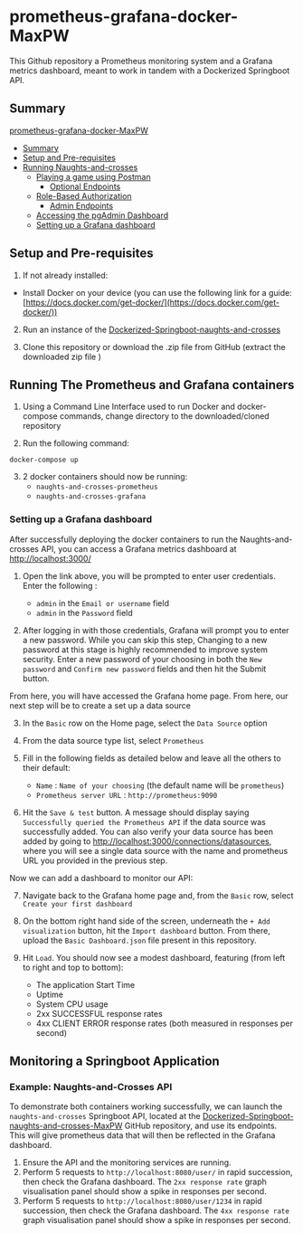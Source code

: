 # prometheus-grafana-docker-MaxPW
 
This Github repository a Prometheus monitoring system and a Grafana metrics dashboard, meant to work in tandem with a Dockerized Springboot API. 

## Summary

[prometheus-grafana-docker-MaxPW](#prometheus-grafana-docker-MaxPW)
* [Summary](#summary)
* [Setup and Pre-requisites](#setup-and-pre-requisites)
* [Running Naughts-and-crosses](#running-naughts-and-crosses)
    * [Playing a game using Postman](#playing-a-game-using-postman)
        * [Optional Endpoints](#optional-endpoints)
    * [Role-Based Authorization](#role-based-authentication)
        * [Admin Endpoints](#admin-endpoints)
    * [Accessing the pgAdmin Dashboard](#accessing-the-pgadmin-dashboard)
    * [Setting up a Grafana dashboard](#setting-up-a-grafana-dashboard)


## Setup and Pre-requisites

1. If not already installed:

-  Install Docker on your device (you can use the following link for a guide: [https://docs.docker.com/get-docker/](https://docs.docker.com/get-docker/))

2. Run an instance of the [Dockerized-Springboot-naughts-and-crosses](https://github.com/mpirotaiswilton-IW/Dockerized-Springboot-naughts-and-crosses-MaxPW) 

3. Clone this repository or download the .zip file from GitHub (extract the downloaded zip file )

## Running The Prometheus and Grafana containers

1. Using a Command Line Interface used to run Docker and docker-compose commands, change directory to the downloaded/cloned repository

2. Run the following command: 

```
docker-compose up
```

3. 2 docker containers should now be running:
    * `naughts-and-crosses-prometheus`
    * `naughts-and-crosses-grafana`

### Setting up a Grafana dashboard

After successfully deploying the docker containers to run the Naughts-and-crosses API, you can access a Grafana metrics dashboard at [http://localhost:3000/](http://localhost:3000/)

1. Open the link above, you will be prompted to enter user credentials. Enter the following :
    * `admin` in the `Email or username` field
    * `admin` in the `Password` field

2. After logging in with those credentials, Grafana will prompt you to enter a new password. While you can skip this step, Changing to a new password at this stage is highly recommended to improve system security. Enter a new password of your choosing in both the `New password` and `Confirm new password` fields and then hit the Submit button.

From here, you will have accessed the Grafana home page. From here, our next step will be to create a set up a data source

3. In the `Basic` row on the Home page, select the `Data Source` option

4. From the data source type list, select `Prometheus`

5. Fill in the following fields as detailed below and leave all the others to their default:
    * `Name` : `Name of your choosing` (the default name will be `prometheus`)
    * `Prometheus server URL` : `http://prometheus:9090`

6. Hit the `Save & test` button. A message should display saying `Successfully queried the Prometheus API` if the data source was successfully added. You can also verify your data source has been added by going to [http://localhost:3000/connections/datasources](http://localhost:3000/connections/datasources), where you will see a single data source with the name and prometheus URL you provided in the previous step.

Now we can add a dashboard to monitor our API:

7. Navigate back to the Grafana home page and, from the `Basic` row, select `Create your first dashboard`

8. On the bottom right hand side of the screen, underneath the `+ Add visualization` button, hit the `Import dashboard` button. From there, upload the `Basic Dashboard.json` file present in this repository.

9. Hit `Load`. You should now see a modest dashboard, featuring (from left to right and top to bottom):

    * The application Start Time
    * Uptime
    * System CPU usage
    * 2xx SUCCESSFUL response rates
    * 4xx CLIENT ERROR response rates (both measured in responses per second)

## Monitoring a Springboot Application

### Example: Naughts-and-Crosses API

To demonstrate both containers working successfully, we can launch the `naughts-and-crosses` Springboot API, located at the [Dockerized-Springboot-naughts-and-crosses-MaxPW](https://github.com/mpirotaiswilton-IW/Dockerized-Springboot-naughts-and-crosses-MaxPW "naughts and crosses Springboot API repository link") GitHub repository, and use its endpoints. This will give prometheus data that will then be reflected in the Grafana dashboard.

1. Ensure the API and the monitoring services are running.
2. Perform 5 requests to `http://localhost:8080/user/` in rapid succession, then check the Grafana dashboard. The `2xx response rate` graph visualisation panel should show a spike in responses per second.
3. Perform 5 requests to `http://localhost:8080/user/1234` in rapid succession, then check the Grafana dashboard. The `4xx response rate` graph visualisation panel should show a spike in responses per second.
